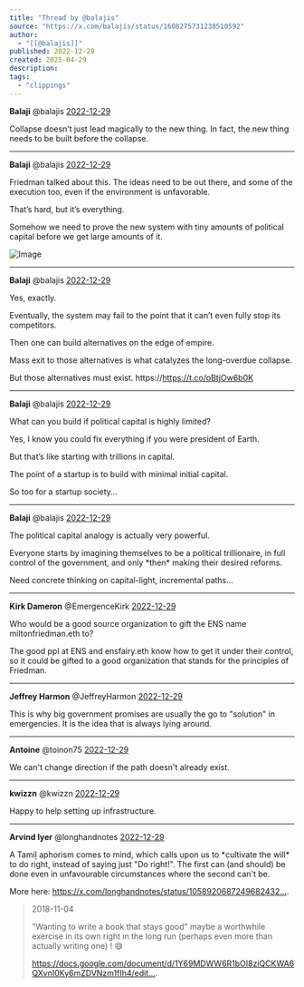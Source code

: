```yaml
---
title: "Thread by @balajis"
source: "https://x.com/balajis/status/1608275731238510592"
author:
  - "[[@balajis]]"
published: 2022-12-29
created: 2025-04-29
description:
tags:
  - "clippings"
---
```

**Balaji** @balajis [2022-12-29](https://x.com/balajis/status/1608274116787961857)

Collapse doesn’t just lead magically to the new thing. In fact, the new thing needs to be built before the collapse.

---

**Balaji** @balajis [2022-12-29](https://x.com/balajis/status/1608275731238510592)

Friedman talked about this. The ideas need to be out there, and some of the execution too, even if the environment is unfavorable.

That’s hard, but it’s everything.

Somehow we need to prove the new system with tiny amounts of political capital before we get large amounts of it.

![Image](https://pbs.twimg.com/media/FlG-Pt8aAAATn3A?format=jpg&name=large)

---

**Balaji** @balajis [2022-12-29](https://x.com/balajis/status/1608276741620899841)

Yes, exactly.

Eventually, the system may fail to the point that it can’t even fully stop its competitors.

Then one can build alternatives on the edge of empire.

Mass exit to those alternatives is what catalyzes the long-overdue collapse.

But those alternatives must exist. https://https://t.co/oBtjOw6b0K

---

**Balaji** @balajis [2022-12-29](https://x.com/balajis/status/1608278862307250179)

What can you build if political capital is highly limited?

Yes, I know you could fix everything if you were president of Earth.

But that’s like starting with trillions in capital.

The point of a startup is to build with minimal initial capital.

So too for a startup society…

---

**Balaji** @balajis [2022-12-29](https://x.com/balajis/status/1608280038188908544)

The political capital analogy is actually very powerful.

Everyone starts by imagining themselves to be a political trillionaire, in full control of the government, and only \*then\* making their desired reforms.

Need concrete thinking on capital-light, incremental paths…

---

**Kirk Dameron** @EmergenceKirk [2022-12-29](https://x.com/EmergenceKirk/status/1608296893016145923)

Who would be a good source organization to gift the ENS name miltonfriedman.eth to?

The good ppl at ENS and ensfairy.eth know how to get it under their control, so it could be gifted to a good organization that stands for the principles of Friedman.

---

**Jeffrey Harmon** @JeffreyHarmon [2022-12-29](https://x.com/JeffreyHarmon/status/1608282746736054272)

This is why big government promises are usually the go to "solution" in emergencies. It is the idea that is always lying around.

---

**Antoine** @toinon75 [2022-12-29](https://x.com/toinon75/status/1608416105508515840)

We can't change direction if the path doesn't already exist.

---

**kwizzn** @kwizzn [2022-12-29](https://x.com/kwizzn/status/1608365997974601728)

Happy to help setting up infrastructure.

---

**Arvind Iyer** @longhandnotes [2022-12-29](https://x.com/longhandnotes/status/1608281141336834049)

A Tamiḻ aphorism comes to mind, which calls upon us to \*cultivate the will\* to do right, instead of saying just "Do right!". The first can (and should) be done even in unfavourable circumstances where the second can't be.

More here: https://x.com/longhandnotes/status/1058920687249682432….

> 2018-11-04
> 
> "Wanting to write a book that stays good" maybe a worthwhile exercise in its own right in the long run (perhaps even more than actually writing one) ! 😅
> 
> https://docs.google.com/document/d/1Y69MDWW6R1bOI8ziQCKWA6QXvnI0Ky6mZDVNzm1fIh4/edit….